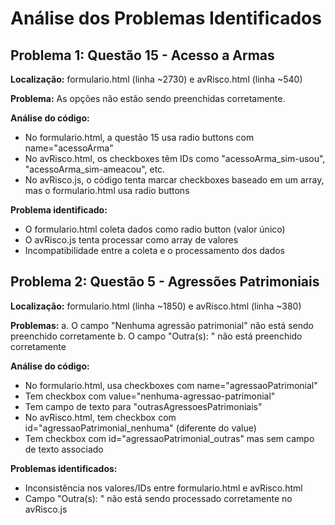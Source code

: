 # Análise dos Problemas Identificados

## Problema 1: Questão 15 - Acesso a Armas
**Localização:** formulario.html (linha ~2730) e avRisco.html (linha ~540)

**Problema:** As opções não estão sendo preenchidas corretamente.

**Análise do código:**
- No formulario.html, a questão 15 usa radio buttons com name="acessoArma"
- No avRisco.html, os checkboxes têm IDs como "acessoArma_sim-usou", "acessoArma_sim-ameacou", etc.
- No avRisco.js, o código tenta marcar checkboxes baseado em um array, mas o formulario.html usa radio buttons

**Problema identificado:** 
- O formulario.html coleta dados como radio button (valor único)
- O avRisco.js tenta processar como array de valores
- Incompatibilidade entre a coleta e o processamento dos dados

## Problema 2: Questão 5 - Agressões Patrimoniais
**Localização:** formulario.html (linha ~1850) e avRisco.html (linha ~380)

**Problemas:**
a. O campo "Nenhuma agressão patrimonial" não está sendo preenchido corretamente
b. O campo "Outra(s): " não está preenchido corretamente

**Análise do código:**
- No formulario.html, usa checkboxes com name="agressaoPatrimonial"
- Tem checkbox com value="nenhuma-agressao-patrimonial" 
- Tem campo de texto para "outrasAgressoesPatrimoniais"
- No avRisco.html, tem checkbox com id="agressaoPatrimonial_nenhuma" (diferente do value)
- Tem checkbox com id="agressaoPatrimonial_outras" mas sem campo de texto associado

**Problemas identificados:**
- Inconsistência nos valores/IDs entre formulario.html e avRisco.html
- Campo "Outra(s): " não está sendo processado corretamente no avRisco.js

